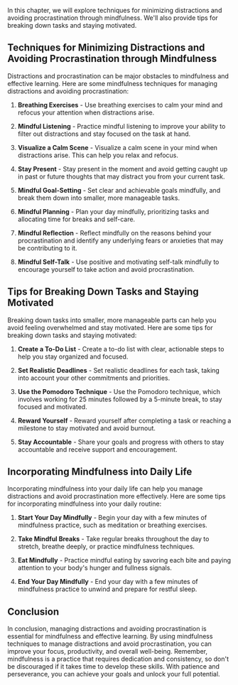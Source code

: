 
In this chapter, we will explore techniques for minimizing distractions and avoiding procrastination through mindfulness. We'll also provide tips for breaking down tasks and staying motivated.

Techniques for Minimizing Distractions and Avoiding Procrastination through Mindfulness
---------------------------------------------------------------------------------------

Distractions and procrastination can be major obstacles to mindfulness and effective learning. Here are some mindfulness techniques for managing distractions and avoiding procrastination:

1. **Breathing Exercises** - Use breathing exercises to calm your mind and refocus your attention when distractions arise.

2. **Mindful Listening** - Practice mindful listening to improve your ability to filter out distractions and stay focused on the task at hand.

3. **Visualize a Calm Scene** - Visualize a calm scene in your mind when distractions arise. This can help you relax and refocus.

4. **Stay Present** - Stay present in the moment and avoid getting caught up in past or future thoughts that may distract you from your current task.

5. **Mindful Goal-Setting** - Set clear and achievable goals mindfully, and break them down into smaller, more manageable tasks.

6. **Mindful Planning** - Plan your day mindfully, prioritizing tasks and allocating time for breaks and self-care.

7. **Mindful Reflection** - Reflect mindfully on the reasons behind your procrastination and identify any underlying fears or anxieties that may be contributing to it.

8. **Mindful Self-Talk** - Use positive and motivating self-talk mindfully to encourage yourself to take action and avoid procrastination.

Tips for Breaking Down Tasks and Staying Motivated
--------------------------------------------------

Breaking down tasks into smaller, more manageable parts can help you avoid feeling overwhelmed and stay motivated. Here are some tips for breaking down tasks and staying motivated:

1. **Create a To-Do List** - Create a to-do list with clear, actionable steps to help you stay organized and focused.

2. **Set Realistic Deadlines** - Set realistic deadlines for each task, taking into account your other commitments and priorities.

3. **Use the Pomodoro Technique** - Use the Pomodoro technique, which involves working for 25 minutes followed by a 5-minute break, to stay focused and motivated.

4. **Reward Yourself** - Reward yourself after completing a task or reaching a milestone to stay motivated and avoid burnout.

5. **Stay Accountable** - Share your goals and progress with others to stay accountable and receive support and encouragement.

Incorporating Mindfulness into Daily Life
-----------------------------------------

Incorporating mindfulness into your daily life can help you manage distractions and avoid procrastination more effectively. Here are some tips for incorporating mindfulness into your daily routine:

1. **Start Your Day Mindfully** - Begin your day with a few minutes of mindfulness practice, such as meditation or breathing exercises.

2. **Take Mindful Breaks** - Take regular breaks throughout the day to stretch, breathe deeply, or practice mindfulness techniques.

3. **Eat Mindfully** - Practice mindful eating by savoring each bite and paying attention to your body's hunger and fullness signals.

4. **End Your Day Mindfully** - End your day with a few minutes of mindfulness practice to unwind and prepare for restful sleep.

Conclusion
----------

In conclusion, managing distractions and avoiding procrastination is essential for mindfulness and effective learning. By using mindfulness techniques to manage distractions and avoid procrastination, you can improve your focus, productivity, and overall well-being. Remember, mindfulness is a practice that requires dedication and consistency, so don't be discouraged if it takes time to develop these skills. With patience and perseverance, you can achieve your goals and unlock your full potential.
